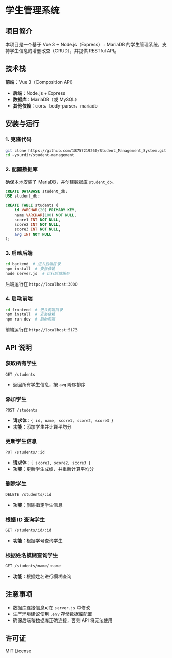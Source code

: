 # 学生管理系统

## 项目简介
本项目是一个基于 Vue 3 + Node.js（Express）+ MariaDB 的学生管理系统，支持学生信息的增删改查（CRUD），并提供 RESTful API。

## 技术栈
 **前端**：Vue 3（Composition API）
- **后端**：Node.js + Express
- **数据库**：MariaDB（或 MySQL）
- **其他依赖**：cors、body-parser、mariadb

## 安装与运行
### 1. 克隆代码
```sh
git clone https://github.com/18757219260/Student_Management_System.git
cd ~yourdir/student-management
```

### 2. 配置数据库
确保本地安装了 MariaDB，并创建数据库 `student_db`。
```sql
CREATE DATABASE student_db;
USE student_db;

CREATE TABLE students (
    id VARCHAR(20) PRIMARY KEY,
    name VARCHAR(100) NOT NULL,
    score1 INT NOT NULL,
    score2 INT NOT NULL,
    score3 INT NOT NULL,
    avg INT NOT NULL
);
```

### 3. 启动后端
```sh
cd backend  # 进入后端目录
npm install  # 安装依赖
node server.js  # 运行后端服务
```
后端运行在 `http://localhost:3000`

### 4. 启动前端
```sh
cd frontend  # 进入前端目录
npm install  # 安装依赖
npm run dev  # 启动前端
```
前端运行在 `http://localhost:5173`

## API 说明
### 获取所有学生
```
GET /students
```
- 返回所有学生信息，按 `avg` 降序排序

### 添加学生
```
POST /students
```
- **请求体**：`{ id, name, score1, score2, score3 }`
- **功能**：添加学生并计算平均分

### 更新学生信息
```
PUT /students/:id
```
- **请求体**：`{ score1, score2, score3 }`
- **功能**：更新学生成绩，并重新计算平均分

### 删除学生
```
DELETE /students/:id
```
- **功能**：删除指定学生信息

### 根据 ID 查询学生
```
GET /students/id/:id
```
- **功能**：根据学号查询学生

### 根据姓名模糊查询学生
```
GET /students/name/:name
```
- **功能**：根据姓名进行模糊查询

## 注意事项
- 数据库连接信息可在 `server.js` 中修改
- 生产环境建议使用 `.env` 存储数据库配置
- 确保后端和数据库正确连接，否则 API 将无法使用

## 许可证
MIT License


